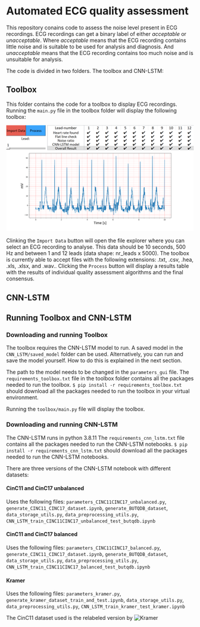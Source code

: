 # Automated ECG quality assessment

This repository conains code to assess the noise level present in ECG recordings. ECG recordings can get a binary label of either *acceptable* or *unacceptable*. Where *acceptable* means that the ECG recording contains little noise and is suitable to be used for analysis and diagnosis. And *unacceptable* means that the ECG recording contains too much noise and is unsuitable for analysis. 

The code is divided in two folders. The toolbox and CNN-LSTM:

## Toolbox 
This folder contains the code for a toolbox to display ECG recordings. Running the `main.py` file in the toolbox folder will display the following toolbox:

![screenshot of toolbox](https://github.com/Kirina/Automated_ecg_assessment/blob/c9e659bf2a45ab2bf8e3cf973a6608e38baa158e/Toolbox_12_lead_example.png)

Clinking the `Import Data` button will open the file explorer where you can select an ECG recording to analyse. This data should be 10 seconds, 500 Hz and between 1 and 12 leads (data shape: nr_leads x 5000). The toolbox is currently able to accept files with the following extensions: .txt, .csv, .hea, .xls, .xlsx, and .wav.. Clicking the `Process` button will display a results table with the results of individual quality assessment algorithms and the final consensus.  

## CNN-LSTM

## Running Toolbox and CNN-LSTM

### Downloading and running Toolbox
The toolbox requires the CNN-LSTM model to run. A saved model in the `CNN_LSTM/saved_model` folder can be used. Alternatively, you can run and save the model yourself. How to do this is explained in the next section. 

The path to the model needs to be changed in the `parameters_gui` file. 
The `requirements_toolbox.txt` file in the toolbox folder contains all the packages needed to run the toolbox. 
`$ pip install -r requirements_toolbox.txt` should download all the packages needed to run the toolbox in your virtual environment.

Running the `toolbox/main.py` file will display the toolbox. 

### Downloading and running CNN-LSTM
The CNN-LSTM runs in python 3.8.11
The `requirements_cnn_lstm.txt` file contains all the packages needed to run the CNN-LSTM notebooks. 
`$ pip install -r requirements_cnn_lstm.txt` should download all the packages needed to run the CNN-LSTM notebooks. 

There are three versions of the CNN-LSTM notebook with different datasets:
#### CinC11 and CinC17 unbalanced
Uses the following files: `parameters_CINC11CINC17_unbalanced.py`, `generate_CINC11_CINC17_dataset.ipynb`, `generate_BUTQDB_dataset`, `data_storage_utils.py`, `data_preprocessing_utils.py`, `CNN_LSTM_train_CINC11CINC17_unbalanced_test_butqdb.ipynb`
#### CinC11 and CinC17 balanced
Uses the following files: `parameters_CINC11CINC17_balanced.py`, `generate_CINC11_CINC17_dataset.ipynb`, `generate_BUTQDB_dataset`, `data_storage_utils.py`, `data_preprocessing_utils.py`, `CNN_LSTM_train_CINC11CINC17_balanced_test_butqdb.ipynb`
#### Kramer
Uses the following files: `parameters_kramer.py`, `generate_kramer_dataset_train_and_test.ipynb`, `data_storage_utils.py`, `data_preprocessing_utils.py`, `CNN_LSTM_train_kramer_test_kramer.ipynb`

 The CinC11 dataset used is the relabeled version by ![Kramer](https://github.com/LinusKra/ECGAssess)
